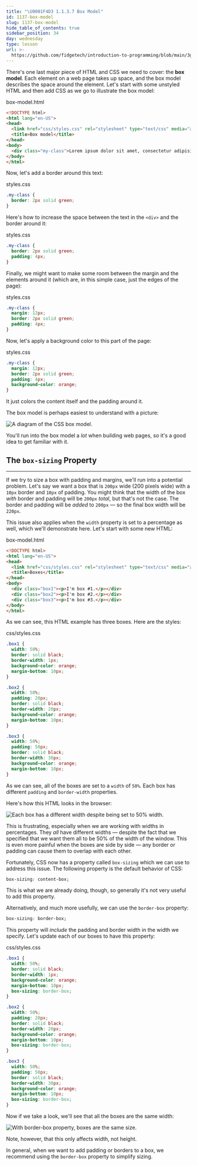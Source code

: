 ```yaml
---
title: "\U0001F4D3 1.1.3.7 Box Model"
id: 1137-box-model
slug: 1137-box-model
hide_table_of_contents: true
sidebar_position: 34
day: wednesday
type: lesson
url: >-
  https://github.com/fidgetech/introduction-to-programming/blob/main/3g_box_model.md
---
```


There's one last major piece of HTML and CSS we need to cover: the **box model**. Each element on a web page takes up space, and the box model describes the space around the element. Let's start with some unstyled HTML and then add CSS as we go to illustrate the box model:

<div class="filename">box-model.html</div>

```html
<!DOCTYPE html>
<html lang="en-US">
<head>
  <link href="css/styles.css" rel="stylesheet" type="text/css" media="all">
  <title>Box model</title>
</head>
<body>
  <div class="my-class">Lorem ipsum dolor sit amet, consectetur adipisicing elit, sed do eiusmod tempor incididunt ut labore et dolore magna aliqua. Ut enim ad minim veniam, quis nostrud exercitation ullamco laboris nisi ut aliquip ex ea commodo consequat. Duis aute irure dolor in reprehenderit in voluptate velit esse cillum dolore eu fugiat nulla pariatur. Excepteur sint occaecat cupidatat non proident, sunt in culpa qui officia deserunt mollit anim id est laborum. Ut enim ad minim veniam, quis nostrud exercitation ullamco laboris nisi ut aliquip ex ea commodo consequat. Duis aute irure dolor in reprehenderit in voluptate velit esse cillum dolore eu fugiat nulla pariatur.</div>
</body>
</html>
```

Now, let's add a border around this text:

<div class="filename">styles.css</div>

```css
.my-class {
  border: 2px solid green;
}
```

Here's how to increase the space between the text in the `<div>` and the border around it:

<div class="filename">styles.css</div>

```css
.my-class {
  border: 2px solid green;
  padding: 4px;
}
```

Finally, we might want to make some room between the margin and the elements around it (which are, in this simple case, just the edges of the page):

<div class="filename">styles.css</div>

```css
.my-class {
  margin: 12px;
  border: 2px solid green;
  padding: 4px;
}
```

Now, let's apply a background color to this part of the page:

<div class="filename">styles.css</div>

```css
.my-class {
  margin: 12px;
  border: 2px solid green;
  padding: 4px;
  background-color: orange;
}
```

It just colors the content itself and the padding around it.

The box model is perhaps easiest to understand with a picture:

![A diagram of the CSS box model.](https://learnhowtoprogram.s3.us-west-2.amazonaws.com/INTRO/week1-html-css/intro-box-model-diagram.png)

You'll run into the box model a *lot* when building web pages, so it's a good idea to get familiar with it.

## The `box-sizing` Property

---

If we try to size a box with padding and margins, we'll run into a potential problem. Let's say we want a box that is `200px` wide (200 pixels wide) with a `10px` border and `10px` of padding. You might think that the width of the box _with_ border and padding will be `200px` _total_, but that's not the case. The border and padding will be _added_ to `200px` — so the final box width will be `220px`.

This issue also applies when the `width` property is set to a percentage as well, which we'll demonstrate here. Let's start with some new HTML:

<div class="filename">box-model.html</div>

```html
<!DOCTYPE html>
<html lang="en-US">
<head>
  <link href="css/styles.css" rel="stylesheet" type="text/css" media="all">
  <title>Boxes</title>
</head>
<body>
  <div class="box1"><p>I'm box #1.</p></div>
  <div class="box2"><p>I'm box #2.</p></div>
  <div class="box3"><p>I'm box #3.</p></div>
</body>
</html>
```

As we can see, this HTML example has three boxes. Here are the styles:

<div class="filename">css/styles.css</div>

```css
.box1 {
  width: 50%;
  border: solid black;
  border-width: 1px;
  background-color: orange;
  margin-bottom: 10px;
}

.box2 {
  width: 50%;
  padding: 20px;
  border: solid black;
  border-width: 20px;
  background-color: orange;
  margin-bottom: 10px;
}

.box3 {
  width: 50%;
  padding: 50px;
  border: solid black;
  border-width: 30px;
  background-color: orange;
  margin-bottom: 10px;
}
```

As we can see, all of the boxes are set to a `width` of `50%`. Each box has different `padding` and `border-width` properties.

Here's how this HTML looks in the browser:

![Each box has a different width despite being set to 50% width.](https://learnhowtoprogram.s3.us-west-2.amazonaws.com/INTRO/week1-html-css/Week-1-2020-images/different-width-boxes.png)

This is frustrating, especially when we are working with widths in percentages. They _all_ have different widths — despite the fact that we specified that we want them all to be 50% of the width of the window. This is even more painful when the boxes are side by side — any border or padding can cause them to overlap with each other.

Fortunately, CSS now has a property called `box-sizing` which we can use to address this issue. The following property is the default behavior of CSS:

```css
box-sizing: content-box;
```

This is what we are already doing, though, so generally it's not very useful to add this property.

Alternatively, and much more usefully, we can use the `border-box` property:

```css
box-sizing: border-box;
```

This property will _include_ the padding and border width in the width we specify. Let's update each of our boxes to have this property:

<div class="filename">css/styles.css</div>

```css
.box1 {
  width: 50%;
  border: solid black;
  border-width: 1px;
  background-color: orange;
  margin-bottom: 10px;
  box-sizing: border-box;
}

.box2 {
  width: 50%;
  padding: 20px;
  border: solid black;
  border-width: 20px;
  background-color: orange;
  margin-bottom: 10px;
  box-sizing: border-box;
}

.box3 {
  width: 50%;
  padding: 50px;
  border: solid black;
  border-width: 30px;
  background-color: orange;
  margin-bottom: 10px;
  box-sizing: border-box;
}
```

Now if we take a look, we'll see that all the boxes are the same width:

![With border-box property, boxes are the same size.](https://learnhowtoprogram.s3.us-west-2.amazonaws.com/INTRO/week1-html-css/Week-1-2020-images/even-width-boxes.png)

Note, however, that this only affects width, not height.

In general, when we want to add padding or borders to a box, we recommend using the `border-box` property to simplify sizing.
